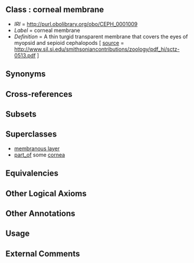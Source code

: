 
## Class : corneal membrane

 * *IRI* = http://purl.obolibrary.org/obo/CEPH_0001009
 * *Label* = corneal membrane
 * *Definition* = A thin turgid transparent membrane that covers the eyes of myopsid and sepioid cephalopods [ [source](../../ce/source.md) = http://www.sil.si.edu/smithsoniancontributions/zoology/pdf_hi/sctz-0513.pdf ]

## Synonyms


## Cross-references


## Subsets


## Superclasses

 * [membranous layer](../../UBERON/58/UBERON_0000158.md)
 * [part_of](../../BFO/50/BFO_0000050.md) some [cornea](../../CEPH/74/CEPH_0000074.md)

## Equivalencies


## Other Logical Axioms


## Other Annotations


## Usage


## External Comments

